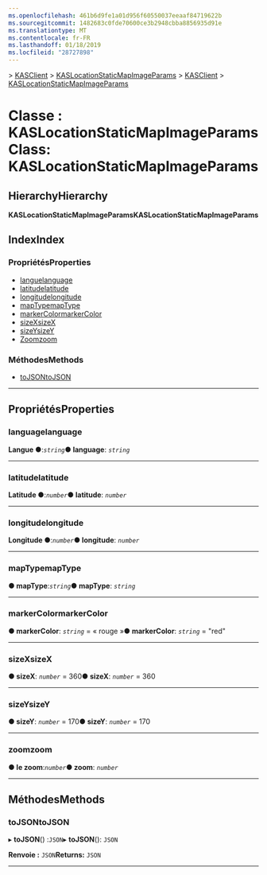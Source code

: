 ```yaml
---
ms.openlocfilehash: 461b6d9fe1a01d956f60550037eeaaf84719622b
ms.sourcegitcommit: 1482683c0fde70600ce3b2948cbba8856935d91e
ms.translationtype: MT
ms.contentlocale: fr-FR
ms.lasthandoff: 01/18/2019
ms.locfileid: "28727898"
---
```

<span data-ttu-id="c742d-101">[](../README.md) > [KASClient](../modules/kasclient.md) > [KASLocationStaticMapImageParams](../classes/kasclient.kaslocationstaticmapimageparams.md)</span><span class="sxs-lookup"><span data-stu-id="c742d-101">[](../README.md) > [KASClient](../modules/kasclient.md) > [KASLocationStaticMapImageParams](../classes/kasclient.kaslocationstaticmapimageparams.md)</span></span>

# <a name="class-kaslocationstaticmapimageparams"></a><span data-ttu-id="c742d-102">Classe : KASLocationStaticMapImageParams</span><span class="sxs-lookup"><span data-stu-id="c742d-102">Class: KASLocationStaticMapImageParams</span></span>

## <a name="hierarchy"></a><span data-ttu-id="c742d-103">Hierarchy</span><span class="sxs-lookup"><span data-stu-id="c742d-103">Hierarchy</span></span>

<span data-ttu-id="c742d-104">**KASLocationStaticMapImageParams**</span><span class="sxs-lookup"><span data-stu-id="c742d-104">**KASLocationStaticMapImageParams**</span></span>

## <a name="index"></a><span data-ttu-id="c742d-105">Index</span><span class="sxs-lookup"><span data-stu-id="c742d-105">Index</span></span>

### <a name="properties"></a><span data-ttu-id="c742d-106">Propriétés</span><span class="sxs-lookup"><span data-stu-id="c742d-106">Properties</span></span>

* [<span data-ttu-id="c742d-107">langue</span><span class="sxs-lookup"><span data-stu-id="c742d-107">language</span></span>](kasclient.kaslocationstaticmapimageparams.md#language)
* [<span data-ttu-id="c742d-108">latitude</span><span class="sxs-lookup"><span data-stu-id="c742d-108">latitude</span></span>](kasclient.kaslocationstaticmapimageparams.md#latitude)
* [<span data-ttu-id="c742d-109">longitude</span><span class="sxs-lookup"><span data-stu-id="c742d-109">longitude</span></span>](kasclient.kaslocationstaticmapimageparams.md#longitude)
* [<span data-ttu-id="c742d-110">mapType</span><span class="sxs-lookup"><span data-stu-id="c742d-110">mapType</span></span>](kasclient.kaslocationstaticmapimageparams.md#maptype)
* [<span data-ttu-id="c742d-111">markerColor</span><span class="sxs-lookup"><span data-stu-id="c742d-111">markerColor</span></span>](kasclient.kaslocationstaticmapimageparams.md#markercolor)
* [<span data-ttu-id="c742d-112">sizeX</span><span class="sxs-lookup"><span data-stu-id="c742d-112">sizeX</span></span>](kasclient.kaslocationstaticmapimageparams.md#sizex)
* [<span data-ttu-id="c742d-113">sizeY</span><span class="sxs-lookup"><span data-stu-id="c742d-113">sizeY</span></span>](kasclient.kaslocationstaticmapimageparams.md#sizey)
* [<span data-ttu-id="c742d-114">Zoom</span><span class="sxs-lookup"><span data-stu-id="c742d-114">zoom</span></span>](kasclient.kaslocationstaticmapimageparams.md#zoom)
### <a name="methods"></a><span data-ttu-id="c742d-115">Méthodes</span><span class="sxs-lookup"><span data-stu-id="c742d-115">Methods</span></span>

* [<span data-ttu-id="c742d-116">toJSON</span><span class="sxs-lookup"><span data-stu-id="c742d-116">toJSON</span></span>](kasclient.kaslocationstaticmapimageparams.md#tojson)

---

## <a name="properties"></a><span data-ttu-id="c742d-117">Propriétés</span><span class="sxs-lookup"><span data-stu-id="c742d-117">Properties</span></span>

<a id="language"></a>

###  <a name="language"></a><span data-ttu-id="c742d-118">language</span><span class="sxs-lookup"><span data-stu-id="c742d-118">language</span></span>

<span data-ttu-id="c742d-119">**Langue ●**:*`string`*</span><span class="sxs-lookup"><span data-stu-id="c742d-119">**● language**: *`string`*</span></span>

___

<a id="latitude"></a>

###  <a name="latitude"></a><span data-ttu-id="c742d-120">latitude</span><span class="sxs-lookup"><span data-stu-id="c742d-120">latitude</span></span>

<span data-ttu-id="c742d-121">**Latitude ●**:*`number`*</span><span class="sxs-lookup"><span data-stu-id="c742d-121">**● latitude**: *`number`*</span></span>

___

<a id="longitude"></a>

###  <a name="longitude"></a><span data-ttu-id="c742d-122">longitude</span><span class="sxs-lookup"><span data-stu-id="c742d-122">longitude</span></span>

<span data-ttu-id="c742d-123">**Longitude ●**:*`number`*</span><span class="sxs-lookup"><span data-stu-id="c742d-123">**● longitude**: *`number`*</span></span>

___

<a id="maptype"></a>

###  <a name="maptype"></a><span data-ttu-id="c742d-124">mapType</span><span class="sxs-lookup"><span data-stu-id="c742d-124">mapType</span></span>

<span data-ttu-id="c742d-125">**● mapType**:*`string`*</span><span class="sxs-lookup"><span data-stu-id="c742d-125">**● mapType**: *`string`*</span></span>

___

<a id="markercolor"></a>

###  <a name="markercolor"></a><span data-ttu-id="c742d-126">markerColor</span><span class="sxs-lookup"><span data-stu-id="c742d-126">markerColor</span></span>

<span data-ttu-id="c742d-127">**● markerColor**: *`string`* = « rouge »</span><span class="sxs-lookup"><span data-stu-id="c742d-127">**● markerColor**: *`string`* = "red"</span></span>

___

<a id="sizex"></a>

###  <a name="sizex"></a><span data-ttu-id="c742d-128">sizeX</span><span class="sxs-lookup"><span data-stu-id="c742d-128">sizeX</span></span>

<span data-ttu-id="c742d-129">**● sizeX**: *`number`* = 360</span><span class="sxs-lookup"><span data-stu-id="c742d-129">**● sizeX**: *`number`* = 360</span></span>

___

<a id="sizey"></a>

###  <a name="sizey"></a><span data-ttu-id="c742d-130">sizeY</span><span class="sxs-lookup"><span data-stu-id="c742d-130">sizeY</span></span>

<span data-ttu-id="c742d-131">**● sizeY**: *`number`* = 170</span><span class="sxs-lookup"><span data-stu-id="c742d-131">**● sizeY**: *`number`* = 170</span></span>

___

<a id="zoom"></a>

###  <a name="zoom"></a><span data-ttu-id="c742d-132">zoom</span><span class="sxs-lookup"><span data-stu-id="c742d-132">zoom</span></span>

<span data-ttu-id="c742d-133">**● le zoom**:*`number`*</span><span class="sxs-lookup"><span data-stu-id="c742d-133">**● zoom**: *`number`*</span></span>

___

## <a name="methods"></a><span data-ttu-id="c742d-134">Méthodes</span><span class="sxs-lookup"><span data-stu-id="c742d-134">Methods</span></span>

<a id="tojson"></a>

###  <a name="tojson"></a><span data-ttu-id="c742d-135">toJSON</span><span class="sxs-lookup"><span data-stu-id="c742d-135">toJSON</span></span>

<span data-ttu-id="c742d-136">▸ **toJSON**() :`JSON`</span><span class="sxs-lookup"><span data-stu-id="c742d-136">▸ **toJSON**(): `JSON`</span></span>

<span data-ttu-id="c742d-137">**Renvoie :** `JSON`</span><span class="sxs-lookup"><span data-stu-id="c742d-137">**Returns:** `JSON`</span></span>

___


